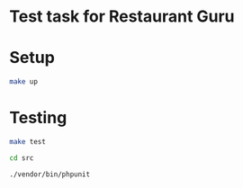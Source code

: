 # Test task for Restaurant Guru

# Setup
```bash
make up
```

# Testing
```bash
make test

cd src

./vendor/bin/phpunit
```